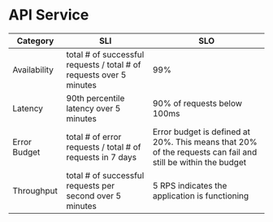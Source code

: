 # API Service

| Category     | SLI                                                                 | SLO                                                                                                         |
|--------------|---------------------------------------------------------------------|-------------------------------------------------------------------------------------------------------------|
| Availability | total # of successful requests / total # of requests over 5 minutes | 99%                                                                                                         |
| Latency      | 90th percentile latency over 5 minutes                              | 90% of requests below 100ms                                                                                 |
| Error Budget | total # of error requests / total # of requests in 7 days           | Error budget is defined at 20%. This means that 20% of the requests can fail and still be within the budget |
| Throughput   | total # of successful requests per second over 5 minutes            | 5 RPS indicates the application is functioning                                                              |
